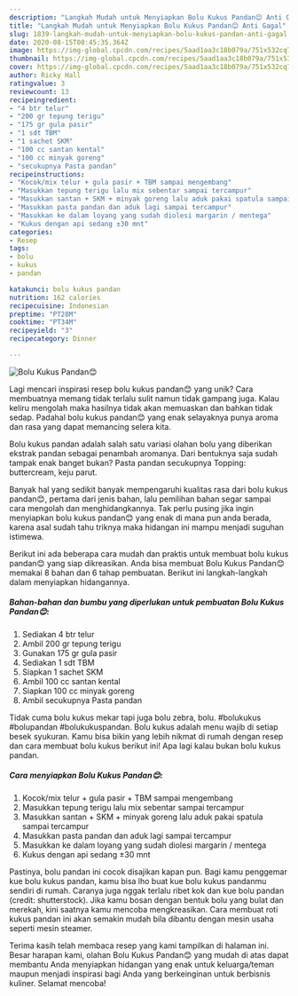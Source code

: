 ```yaml
---
description: "Langkah Mudah untuk Menyiapkan Bolu Kukus Pandan😊 Anti Gagal"
title: "Langkah Mudah untuk Menyiapkan Bolu Kukus Pandan😊 Anti Gagal"
slug: 1839-langkah-mudah-untuk-menyiapkan-bolu-kukus-pandan-anti-gagal
date: 2020-08-15T00:45:35.364Z
image: https://img-global.cpcdn.com/recipes/5aad1aa3c18b079a/751x532cq70/bolu-kukus-pandan😊-foto-resep-utama.jpg
thumbnail: https://img-global.cpcdn.com/recipes/5aad1aa3c18b079a/751x532cq70/bolu-kukus-pandan😊-foto-resep-utama.jpg
cover: https://img-global.cpcdn.com/recipes/5aad1aa3c18b079a/751x532cq70/bolu-kukus-pandan😊-foto-resep-utama.jpg
author: Ricky Hall
ratingvalue: 3
reviewcount: 13
recipeingredient:
- "4 btr telur"
- "200 gr tepung terigu"
- "175 gr gula pasir"
- "1 sdt TBM"
- "1 sachet SKM"
- "100 cc santan kental"
- "100 cc minyak goreng"
- "secukupnya Pasta pandan"
recipeinstructions:
- "Kocok/mix telur + gula pasir + TBM sampai mengembang"
- "Masukkan tepung terigu lalu mix sebentar sampai tercampur"
- "Masukkan santan + SKM + minyak goreng lalu aduk pakai spatula sampai tercampur"
- "Masukkan pasta pandan dan aduk lagi sampai tercampur"
- "Masukkan ke dalam loyang yang sudah diolesi margarin / mentega"
- "Kukus dengan api sedang ±30 mnt"
categories:
- Resep
tags:
- bolu
- kukus
- pandan

katakunci: bolu kukus pandan 
nutrition: 162 calories
recipecuisine: Indonesian
preptime: "PT28M"
cooktime: "PT34M"
recipeyield: "3"
recipecategory: Dinner

---
```



![Bolu Kukus Pandan😊](https://img-global.cpcdn.com/recipes/5aad1aa3c18b079a/751x532cq70/bolu-kukus-pandan😊-foto-resep-utama.jpg)

Lagi mencari inspirasi resep bolu kukus pandan😊 yang unik? Cara membuatnya memang tidak terlalu sulit namun tidak gampang juga. Kalau keliru mengolah maka hasilnya tidak akan memuaskan dan bahkan tidak sedap. Padahal bolu kukus pandan😊 yang enak selayaknya punya aroma dan rasa yang dapat memancing selera kita.

Bolu kukus pandan adalah salah satu variasi olahan bolu yang diberikan ekstrak pandan sebagai penambah aromanya. Dari bentuknya saja sudah tampak enak banget bukan? Pasta pandan secukupnya Topping: buttercream, keju parut.

Banyak hal yang sedikit banyak mempengaruhi kualitas rasa dari bolu kukus pandan😊, pertama dari jenis bahan, lalu pemilihan bahan segar sampai cara mengolah dan menghidangkannya. Tak perlu pusing jika ingin menyiapkan bolu kukus pandan😊 yang enak di mana pun anda berada, karena asal sudah tahu triknya maka hidangan ini mampu menjadi suguhan istimewa.


Berikut ini ada beberapa cara mudah dan praktis untuk membuat bolu kukus pandan😊 yang siap dikreasikan. Anda bisa membuat Bolu Kukus Pandan😊 memakai 8 bahan dan 6 tahap pembuatan. Berikut ini langkah-langkah dalam menyiapkan hidangannya.

<!--inarticleads1-->

##### Bahan-bahan dan bumbu yang diperlukan untuk pembuatan Bolu Kukus Pandan😊:

1. Sediakan 4 btr telur
1. Ambil 200 gr tepung terigu
1. Gunakan 175 gr gula pasir
1. Sediakan 1 sdt TBM
1. Siapkan 1 sachet SKM
1. Ambil 100 cc santan kental
1. Siapkan 100 cc minyak goreng
1. Ambil secukupnya Pasta pandan


Tidak cuma bolu kukus mekar tapi juga bolu zebra, bolu. #bolukukus #bolupandan #bolukukuspandan. Bolu kukus adalah menu wajib di setiap besek syukuran. Kamu bisa bikin yang lebih nikmat di rumah dengan resep dan cara membuat bolu kukus berikut ini! Apa lagi kalau bukan bolu kukus pandan. 

<!--inarticleads2-->

##### Cara menyiapkan Bolu Kukus Pandan😊:

1. Kocok/mix telur + gula pasir + TBM sampai mengembang
1. Masukkan tepung terigu lalu mix sebentar sampai tercampur
1. Masukkan santan + SKM + minyak goreng lalu aduk pakai spatula sampai tercampur
1. Masukkan pasta pandan dan aduk lagi sampai tercampur
1. Masukkan ke dalam loyang yang sudah diolesi margarin / mentega
1. Kukus dengan api sedang ±30 mnt


Pastinya, bolu pandan ini cocok disajikan kapan pun. Bagi kamu penggemar kue bolu kukus pandan, kamu bisa lho buat kue bolu kukus pandanmu sendiri di rumah. Caranya juga nggak terlalu ribet kok dan kue bolu pandan (credit: shutterstock). Jika kamu bosan dengan bentuk bolu yang bulat dan merekah, kini saatnya kamu mencoba mengkreasikan. Cara membuat roti kukus pandan ini akan semakin mudah bila dibantu dengan mesin usaha seperti mesin steamer. 

Terima kasih telah membaca resep yang kami tampilkan di halaman ini. Besar harapan kami, olahan Bolu Kukus Pandan😊 yang mudah di atas dapat membantu Anda menyiapkan hidangan yang enak untuk keluarga/teman maupun menjadi inspirasi bagi Anda yang berkeinginan untuk berbisnis kuliner. Selamat mencoba!
